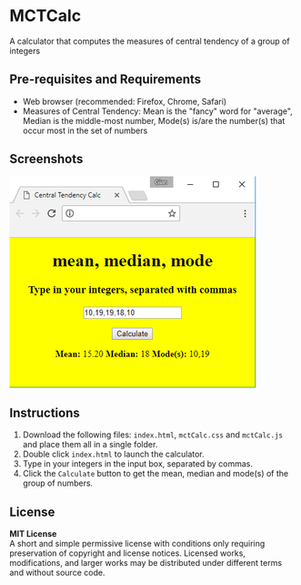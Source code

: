 # MCTCalc
A calculator that computes the measures of central tendency of a group of integers

## Pre-requisites and Requirements
- Web browser (recommended: Firefox, Chrome, Safari)
- Measures of Central Tendency: Mean is the "fancy" word for "average", Median is the middle-most number, Mode(s) is/are the number(s) that occur most in the set of numbers

## Screenshots
![screenshot](sc.png)

## Instructions
1. Download the following files: `index.html`, `mctCalc.css` and `mctCalc.js` and place them all in a single folder.
2. Double click `index.html` to launch the calculator.
3. Type in your integers in the input box, separated by commas.
4. Click the `Calculate` button to get the mean, median and mode(s) of the group of numbers.

## License
**MIT License** <br />
A short and simple permissive license with conditions only requiring preservation of copyright and license notices. Licensed works, modifications, and larger works may be distributed under different terms and without source code.
